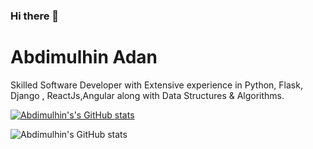 ### Hi there 👋



# Abdimulhin Adan
Skilled Software Developer with Extensive experience in Python, Flask, Django , ReactJs,Angular along with Data Structures & Algorithms.


[![Abdimulhin's's GitHub stats](https://github-readme-stats.vercel.app/api?username=AbdimulhinYussuf3675)](https://github.com/anuraghazra/github-readme-stats)

![Abdimulhin's GitHub stats](https://github-readme-stats.vercel.app/api?username=AbdimulhinYussuf3675&show_icons=true&theme=radical)



<!--


Here are some ideas to get you started:

- 🔭 I’m currently working on ...
- 🌱 I’m currently learning ...
- 👯 I’m looking to collaborate on ...
- 🤔 I’m looking for help with ...
- 💬 Ask me about ...
- 📫 How to reach me: ...
- 😄 Pronouns: ...
- ⚡ Fun fact: ...
-->
